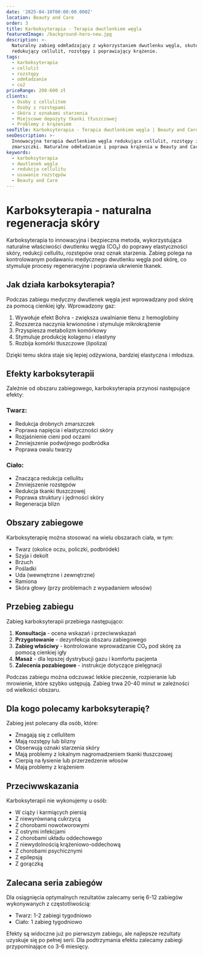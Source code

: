 ```yaml
---
date: '2025-04-10T00:00:00.000Z'
location: Beauty and Care
order: 3
title: Karboksyterapia - Terapia dwutlenkiem węgla
featuredImage: /background-hero-new.jpg
description: >-
  Naturalny zabieg odmładzający z wykorzystaniem dwutlenku węgla, skutecznie
  redukujący cellulit, rozstępy i poprawiający krążenie.
tags:
  - karboksyterapia
  - cellulit
  - rozstępy
  - odmładzanie
  - co2
priceRange: 200-600 zł
clients:
  - Osoby z cellulitem
  - Osoby z rozstępami
  - Skóra z oznakami starzenia
  - Miejscowe depozyty tkanki tłuszczowej
  - Problemy z krążeniem
seoTitle: Karboksyterapia - Terapia dwutlenkiem węgla | Beauty and Care
seoDescription: >-
  Innowacyjna terapia dwutlenkiem węgla redukująca cellulit, rozstępy i
  zmarszczki. Naturalne odmładzanie i poprawa krążenia w Beauty and Care.
keywords:
  - karboksyterapia
  - dwutlenek węgla
  - redukcja cellulitu
  - usuwanie rozstępów
  - Beauty and Care
---
```


# Karboksyterapia - naturalna regeneracja skóry

Karboksyterapia to innowacyjna i bezpieczna metoda, wykorzystująca naturalne właściwości dwutlenku węgla (CO₂) do poprawy elastyczności skóry, redukcji cellulitu, rozstępów oraz oznak starzenia. Zabieg polega na kontrolowanym podawaniu medycznego dwutlenku węgla pod skórę, co stymuluje procesy regeneracyjne i poprawia ukrwienie tkanek.

## Jak działa karboksyterapia?

Podczas zabiegu medyczny dwutlenek węgla jest wprowadzany pod skórę za pomocą cienkiej igły. Wprowadzony gaz:

1. Wywołuje efekt Bohra - zwiększa uwalnianie tlenu z hemoglobiny
2. Rozszerza naczynia krwionośne i stymuluje mikrokrążenie
3. Przyspiesza metabolizm komórkowy
4. Stymuluje produkcję kolagenu i elastyny
5. Rozbija komórki tłuszczowe (lipoliza)

Dzięki temu skóra staje się lepiej odżywiona, bardziej elastyczna i młodsza.

## Efekty karboksyterapii

Zależnie od obszaru zabiegowego, karboksyterapia przynosi następujące efekty:

### Twarz:

* Redukcja drobnych zmarszczek
* Poprawa napięcia i elastyczności skóry
* Rozjaśnienie cieni pod oczami
* Zmniejszenie podwójnego podbródka
* Poprawa owalu twarzy

### Ciało:

* Znacząca redukcja cellulitu
* Zmniejszenie rozstępów
* Redukcja tkanki tłuszczowej
* Poprawa struktury i jędrności skóry
* Regeneracja blizn

## Obszary zabiegowe

Karboksyterapię można stosować na wielu obszarach ciała, w tym:

* Twarz (okolice oczu, policzki, podbródek)
* Szyja i dekolt
* Brzuch
* Pośladki
* Uda (wewnętrzne i zewnętrzne)
* Ramiona
* Skóra głowy (przy problemach z wypadaniem włosów)

## Przebieg zabiegu

Zabieg karboksyterapii przebiega następująco:

1. **Konsultacja** - ocena wskazań i przeciwwskazań
2. **Przygotowanie** - dezynfekcja obszaru zabiegowego
3. **Zabieg właściwy** - kontrolowane wprowadzanie CO₂ pod skórę za pomocą cienkiej igły
4. **Masaż** - dla lepszej dystrybucji gazu i komfortu pacjenta
5. **Zalecenia pozabiegowe** - instrukcje dotyczące pielęgnacji

Podczas zabiegu można odczuwać lekkie pieczenie, rozpieranie lub mrowienie, które szybko ustępują. Zabieg trwa 20-40 minut w zależności od wielkości obszaru.

## Dla kogo polecamy karboksyterapię?

Zabieg jest polecany dla osób, które:

* Zmagają się z cellulitem
* Mają rozstępy lub blizny
* Obserwują oznaki starzenia skóry
* Mają problemy z lokalnym nagromadzeniem tkanki tłuszczowej
* Cierpią na łysienie lub przerzedzenie włosów
* Mają problemy z krążeniem

## Przeciwwskazania

Karboksyterapii nie wykonujemy u osób:

* W ciąży i karmiących piersią
* Z niewyrównaną cukrzycą
* Z chorobami nowotworowymi
* Z ostrymi infekcjami
* Z chorobami układu oddechowego
* Z niewydolnością krążeniowo-oddechową
* Z chorobami psychicznymi
* Z epilepsją
* Z gorączką

## Zalecana seria zabiegów

Dla osiągnięcia optymalnych rezultatów zalecamy serię 6-12 zabiegów wykonywanych z częstotliwością:

* Twarz: 1-2 zabiegi tygodniowo
* Ciało: 1 zabieg tygodniowo

Efekty są widoczne już po pierwszym zabiegu, ale najlepsze rezultaty uzyskuje się po pełnej serii. Dla podtrzymania efektu zalecamy zabiegi przypominające co 3-6 miesięcy.
